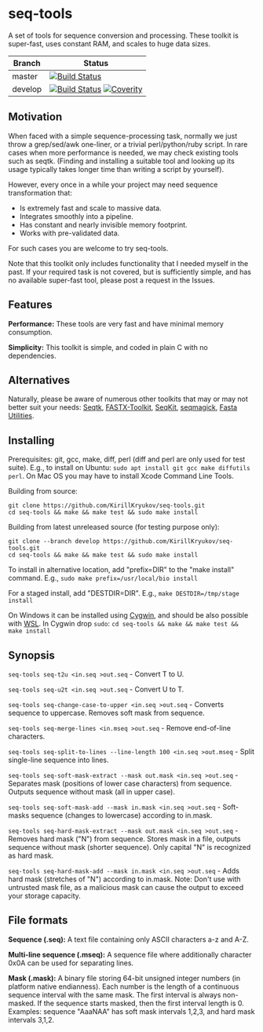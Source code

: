# seq-tools

A set of tools for sequence conversion and processing.
These toolkit is super-fast, uses constant RAM, and scales to huge data sizes.

|Branch      |Status   |
|------------|---------|
|master      | [![Build Status][TravisMasterBadge]][TravisLink] |
|develop     | [![Build Status][TravisDevelopBadge]][TravisLink] [![Coverity][CoverityBadge]][CoverityLink] |

[TravisMasterBadge]: https://travis-ci.org/KirillKryukov/seq-tools.svg?branch=master "Continuous Integration test suite"
[TravisDevelopBadge]: https://travis-ci.org/KirillKryukov/seq-tools.svg?branch=develop "Continuous Integration test suite"
[TravisLink]: https://travis-ci.org/KirillKryukov/seq-tools
[CoverityBadge]: https://scan.coverity.com/projects/20067/badge.svg?flat=1 "Static code analysis"
[CoverityLink]: https://scan.coverity.com/projects/kirillkryukov-seq-tools

## Motivation

When faced with a simple sequence-processing task, normally we just throw a grep/sed/awk one-liner,
or a trivial perl/python/ruby script.
In rare cases when more performance is needed, we may check existing tools such as seqtk.
(Finding and installing a suitable tool and looking up its usage typically takes longer time than writing a script by yourself).

However, every once in a while your project may need sequence transformation that:

* Is extremely fast and scale to massive data.
* Integrates smoothly into a pipeline.
* Has constant and nearly invisible memory footprint.
* Works with pre-validated data.

For such cases you are welcome to try seq-tools.

Note that this toolkit only includes functionality that I needed myself in the past.
If your required task is not covered, but is sufficiently simple,
and has no available super-fast tool, please post a request in the Issues.

## Features

**Performance:**
These tools are very fast and have minimal memory consumption.

**Simplicity:**
This toolkit is simple, and coded in plain C with no dependencies.

## Alternatives

Naturally, please be aware of numerous other toolkits that may or may not better suit your needs:
[Seqtk](https://github.com/lh3/seqtk),
[FASTX-Toolkit](http://hannonlab.cshl.edu/fastx_toolkit/),
[SeqKit](https://github.com/shenwei356/seqkit),
[seqmagick](https://fhcrc.github.io/seqmagick/),
[Fasta Utilities](https://github.com/jimhester/fasta_utilities).

## Installing

Prerequisites: git, gcc, make, diff, perl (diff and perl are only used for test suite).
E.g., to install on Ubuntu: `sudo apt install git gcc make diffutils perl`.
On Mac OS you may have to install Xcode Command Line Tools.

Building from source:

```
git clone https://github.com/KirillKryukov/seq-tools.git
cd seq-tools && make && make test && sudo make install
```

Building from latest unreleased source (for testing purpose only):

```
git clone --branch develop https://github.com/KirillKryukov/seq-tools.git
cd seq-tools && make && make test && sudo make install
```

To install in alternative location, add "prefix=DIR" to the "make install" command. E.g., `sudo make prefix=/usr/local/bio install`

For a staged install, add "DESTDIR=DIR". E.g., `make DESTDIR=/tmp/stage install`

On Windows it can be installed using [Cygwin](https://www.cygwin.com/),
and should be also possible with [WSL](https://docs.microsoft.com/en-us/windows/wsl/install-win10).
In Cygwin drop `sudo`: `cd seq-tools && make && make test && make install`


## Synopsis

`seq-tools seq-t2u <in.seq >out.seq` - Convert T to U.

`seq-tools seq-u2t <in.seq >out.seq` - Convert U to T.

`seq-tools seq-change-case-to-upper <in.seq >out.seq` - Converts sequence to uppercase.
Removes soft mask from sequence.

`seq-tools seq-merge-lines <in.mseq >out.seq` - Remove end-of-line characters.

`seq-tools seq-split-to-lines --line-length 100 <in.seq >out.mseq` - Split single-line sequence into lines.

`seq-tools seq-soft-mask-extract --mask out.mask <in.seq >out.seq` - Separates mask (positions of lower case characters) from sequence.
Outputs sequence without mask (all in upper case).

`seq-tools seq-soft-mask-add --mask in.mask <in.seq >out.seq` - Soft-masks sequence (changes to lowercase) according to in.mask.

`seq-tools seq-hard-mask-extract --mask out.mask <in.seq >out.seq` - Removes hard mask ("N") from sequence.
Stores mask in a file, outputs sequence without mask (shorter sequence).
Only capital "N" is recognized as hard mask.

`seq-tools seq-hard-mask-add --mask in.mask <in.seq >out.seq` - Adds hard mask (stretches of "N") according to in.mask.
Note: Don't use with untrusted mask file, as a malicious mask can cause the output to exceed your storage capacity.


## File formats

**Sequence (.seq):** A text file containing only ASCII characters a-z and A-Z.

**Multi-line sequence (.mseq):** A sequence file where additionally character 0x0A can be used for separating lines.

**Mask (.mask):** A binary file storing 64-bit unsigned integer numbers (in platform native endianness).
Each number is the length of a continuous sequence interval with the same mask.
The first interval is always non-masked. If the sequence starts masked, then the first interval length is 0.
Examples: sequence "AaaNAA" has soft mask intervals 1,2,3, and hard mask intervals 3,1,2.
